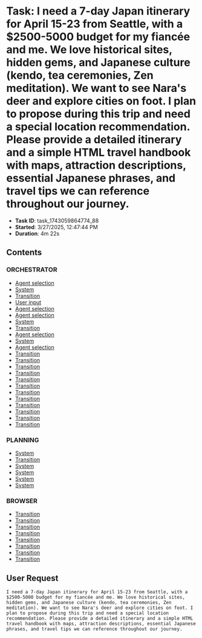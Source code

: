 # Task: I need a 7-day Japan itinerary for April 15-23 from Seattle, with a $2500-5000 budget for my fiancée and me. We love historical sites, hidden gems, and Japanese culture (kendo, tea ceremonies, Zen meditation). We want to see Nara's deer and explore cities on foot. I plan to propose during this trip and need a special location recommendation. Please provide a detailed itinerary and a simple HTML travel handbook with maps, attraction descriptions, essential Japanese phrases, and travel tips we can reference throughout our journey.

- **Task ID**: task_1743059864774_88
- **Started**: 3/27/2025, 12:47:44 PM
- **Duration**: 4m 22s

## Contents

### ORCHESTRATOR

- [Agent selection](00_orchestrator/001_agent_selection/selection.md)
- [System](00_orchestrator/001_system/system.md)
- [Transition](00_orchestrator/001_transition/transition.md)
- [User input](00_orchestrator/001_user_input/user_request.md)
- [Agent selection](00_orchestrator/002_agent_selection/selection.md)
- [Agent selection](00_orchestrator/003_agent_selection/selection.md)
- [System](00_orchestrator/003_system/system.md)
- [Transition](00_orchestrator/003_transition/transition.md)
- [Agent selection](00_orchestrator/004_agent_selection/selection.md)
- [System](00_orchestrator/004_system/system.md)
- [Agent selection](00_orchestrator/005_agent_selection/selection.md)
- [Transition](00_orchestrator/005_transition/transition.md)
- [Transition](00_orchestrator/007_transition/transition.md)
- [Transition](00_orchestrator/008_transition/transition.md)
- [Transition](00_orchestrator/010_transition/transition.md)
- [Transition](00_orchestrator/012_transition/transition.md)
- [Transition](00_orchestrator/013_transition/transition.md)
- [Transition](00_orchestrator/015_transition/transition.md)
- [Transition](00_orchestrator/017_transition/transition.md)
- [Transition](00_orchestrator/018_transition/transition.md)
- [Transition](00_orchestrator/020_transition/transition.md)
- [Transition](00_orchestrator/022_transition/transition.md)
- [Transition](00_orchestrator/023_transition/transition.md)

### PLANNING

- [System](01_planning/002_system/system.md)
- [Transition](01_planning/002_transition/transition.md)
- [System](01_planning/005_system/system.md)
- [System](01_planning/006_system/system.md)
- [System](01_planning/007_system/system.md)
- [System](01_planning/008_system/system.md)

### BROWSER

- [Transition](02_browser/004_transition/transition.md)
- [Transition](02_browser/006_transition/transition.md)
- [Transition](02_browser/009_transition/transition.md)
- [Transition](02_browser/011_transition/transition.md)
- [Transition](02_browser/014_transition/transition.md)
- [Transition](02_browser/016_transition/transition.md)
- [Transition](02_browser/019_transition/transition.md)
- [Transition](02_browser/021_transition/transition.md)


## User Request

```
I need a 7-day Japan itinerary for April 15-23 from Seattle, with a $2500-5000 budget for my fiancée and me. We love historical sites, hidden gems, and Japanese culture (kendo, tea ceremonies, Zen meditation). We want to see Nara's deer and explore cities on foot. I plan to propose during this trip and need a special location recommendation. Please provide a detailed itinerary and a simple HTML travel handbook with maps, attraction descriptions, essential Japanese phrases, and travel tips we can reference throughout our journey.
```
